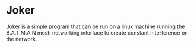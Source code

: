 # Joker
Joker is a simple program that can be run on a linux machine running the B.A.T.M.A.N mesh networking interface to create constant interference on the network. 
